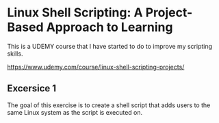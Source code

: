 # Linux Shell Scripting: A Project-Based Approach to Learning

This is a UDEMY course that I have started to do to improve my scripting skills.

https://www.udemy.com/course/linux-shell-scripting-projects/

## Excersice 1

The goal of this exercise is to create a shell script that adds users to the same Linux system as the script is executed on.

